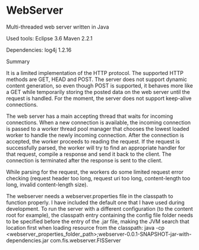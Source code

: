 WebServer
=========

Multi-threaded web server written in Java

Used tools:
Eclipse 3.6
Maven 2.2.1

Dependencies:
log4j 1.2.16

Summary

It is a limited implementation of the HTTP protocol. The supported HTTP methods are GET, HEAD and POST. The server does not support dynamic content
generation, so even though POST is supported, it behaves more like a GET while temporarily storing the posted data on the web server until the request
is handled. For the moment, the server does not support keep-alive connections.

The web server has a main accepting thread that waits for incoming connections. When a new connection is available, the incoming connection is passed
to a worker thread pool manager that chooses the lowest loaded worker to handle the newly incoming connection. After the connection is accepted, the worker
proceeds to reading the request. If the request is successfully parsed, the worker will try to find an appropriate handler for that request, compile a response
and send it back to the client. The connection is terminated after the response is sent to the client.

While parsing for the request, the workers do some limited request error checking (request header too long, request uri too long, content-length too long, invalid
content-length size).

The webserver needs a webserver.properties file in the classpath to function properly. I have included the default one that I have used during development.
To run the server with a different configuration (to the content root for example), the classpath entry containing the config file folder needs to be specified
before the entry of the .jar file, making the JVM search that location first when loading resource from the classpath:
	java -cp <webserver_properties_folder_path>;webserver-0.0.1-SNAPSHOT-jar-with-dependencies.jar com.fis.webserver.FISServer
	
